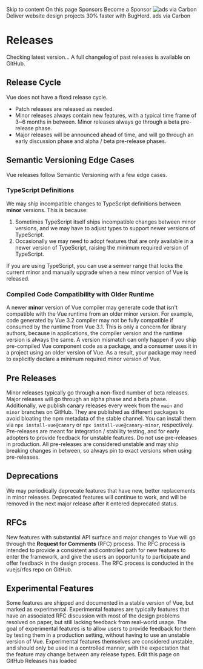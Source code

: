 Skip to content
On this page
Sponsors
Become a Sponsor
![ads via Carbon](https://srv.carbonads.net/static/30242/85667655a8fb1f977c0d7c679f04fefb8240dc9a) Deliver website design projects 30% faster with BugHerd.  ads via Carbon
# Releases ​
Checking latest version... 
A full changelog of past releases is available on GitHub.
## Release Cycle ​
Vue does not have a fixed release cycle.
  * Patch releases are released as needed.
  * Minor releases always contain new features, with a typical time frame of 3~6 months in between. Minor releases always go through a beta pre-release phase.
  * Major releases will be announced ahead of time, and will go through an early discussion phase and alpha / beta pre-release phases.


## Semantic Versioning Edge Cases ​
Vue releases follow Semantic Versioning with a few edge cases.
### TypeScript Definitions ​
We may ship incompatible changes to TypeScript definitions between **minor** versions. This is because:
  1. Sometimes TypeScript itself ships incompatible changes between minor versions, and we may have to adjust types to support newer versions of TypeScript.
  2. Occasionally we may need to adopt features that are only available in a newer version of TypeScript, raising the minimum required version of TypeScript.


If you are using TypeScript, you can use a semver range that locks the current minor and manually upgrade when a new minor version of Vue is released.
### Compiled Code Compatibility with Older Runtime ​
A newer **minor** version of Vue compiler may generate code that isn't compatible with the Vue runtime from an older minor version. For example, code generated by Vue 3.2 compiler may not be fully compatible if consumed by the runtime from Vue 3.1.
This is only a concern for library authors, because in applications, the compiler version and the runtime version is always the same. A version mismatch can only happen if you ship pre-compiled Vue component code as a package, and a consumer uses it in a project using an older version of Vue. As a result, your package may need to explicitly declare a minimum required minor version of Vue.
## Pre Releases ​
Minor releases typically go through a non-fixed number of beta releases. Major releases will go through an alpha phase and a beta phase.
Additionally, we publish canary releases every week from the `main` and `minor` branches on GitHub. They are published as different packages to avoid bloating the npm metadata of the stable channel. You can install them via `npx install-vue@canary` or `npx install-vue@canary-minor`, respectively.
Pre-releases are meant for integration / stability testing, and for early adopters to provide feedback for unstable features. Do not use pre-releases in production. All pre-releases are considered unstable and may ship breaking changes in between, so always pin to exact versions when using pre-releases.
## Deprecations ​
We may periodically deprecate features that have new, better replacements in minor releases. Deprecated features will continue to work, and will be removed in the next major release after it entered deprecated status.
## RFCs ​
New features with substantial API surface and major changes to Vue will go through the **Request for Comments** (RFC) process. The RFC process is intended to provide a consistent and controlled path for new features to enter the framework, and give the users an opportunity to participate and offer feedback in the design process.
The RFC process is conducted in the vuejs/rfcs repo on GitHub.
## Experimental Features ​
Some features are shipped and documented in a stable version of Vue, but marked as experimental. Experimental features are typically features that have an associated RFC discussion with most of the design problems resolved on paper, but still lacking feedback from real-world usage.
The goal of experimental features is to allow users to provide feedback for them by testing them in a production setting, without having to use an unstable version of Vue. Experimental features themselves are considered unstable, and should only be used in a controlled manner, with the expectation that the feature may change between any release types.
Edit this page on GitHub
Releases has loaded
